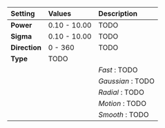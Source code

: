| Setting       | Values       | Description       |
| :------------ | :----------- | :---------------- |
| **Power**     | 0.10 - 10.00 | TODO              |
| **Sigma**     | 0.10 - 10.00 | TODO              |
| **Direction** | 0 - 360      | TODO              |
| **Type**      | TODO         |
|               |              | *Fast* : TODO     |
|               |              | *Gaussian* : TODO |
|               |              | *Radial* : TODO   |
|               |              | *Motion* : TODO   |
|               |              | *Smooth* : TODO   |






<!--examples-->
